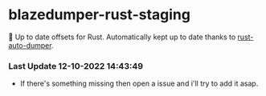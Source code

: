 # blazedumper-rust-staging

🚀 Up to date offsets for Rust. Automatically kept up to date thanks to [rust-auto-dumper](https://github.com/Akandesh/rust-auto-dumper).


### Last Update 12-10-2022 14:43:49
- If there's something missing then open a issue and i'll try to add it asap.